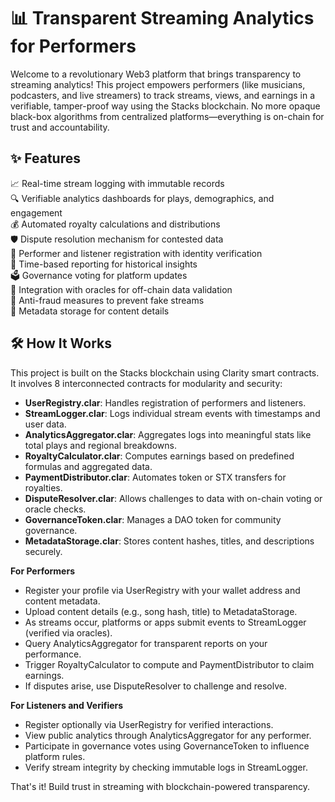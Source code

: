 # 📊 Transparent Streaming Analytics for Performers

Welcome to a revolutionary Web3 platform that brings transparency to streaming analytics! This project empowers performers (like musicians, podcasters, and live streamers) to track streams, views, and earnings in a verifiable, tamper-proof way using the Stacks blockchain. No more opaque black-box algorithms from centralized platforms—everything is on-chain for trust and accountability.

## ✨ Features

📈 Real-time stream logging with immutable records  
🔍 Verifiable analytics dashboards for plays, demographics, and engagement  
💰 Automated royalty calculations and distributions  
🛡️ Dispute resolution mechanism for contested data  
👥 Performer and listener registration with identity verification  
📅 Time-based reporting for historical insights  
🗳️ Governance voting for platform updates  
🔗 Integration with oracles for off-chain data validation  
🚫 Anti-fraud measures to prevent fake streams  
📝 Metadata storage for content details  

## 🛠 How It Works

This project is built on the Stacks blockchain using Clarity smart contracts. It involves 8 interconnected contracts for modularity and security:  
- **UserRegistry.clar**: Handles registration of performers and listeners.  
- **StreamLogger.clar**: Logs individual stream events with timestamps and user data.  
- **AnalyticsAggregator.clar**: Aggregates logs into meaningful stats like total plays and regional breakdowns.  
- **RoyaltyCalculator.clar**: Computes earnings based on predefined formulas and aggregated data.  
- **PaymentDistributor.clar**: Automates token or STX transfers for royalties.  
- **DisputeResolver.clar**: Allows challenges to data with on-chain voting or oracle checks.  
- **GovernanceToken.clar**: Manages a DAO token for community governance.  
- **MetadataStorage.clar**: Stores content hashes, titles, and descriptions securely.  

**For Performers**  

- Register your profile via UserRegistry with your wallet address and content metadata.  
- Upload content details (e.g., song hash, title) to MetadataStorage.  
- As streams occur, platforms or apps submit events to StreamLogger (verified via oracles).  
- Query AnalyticsAggregator for transparent reports on your performance.  
- Trigger RoyaltyCalculator to compute and PaymentDistributor to claim earnings.  
- If disputes arise, use DisputeResolver to challenge and resolve.  

**For Listeners and Verifiers**  

- Register optionally via UserRegistry for verified interactions.  
- View public analytics through AnalyticsAggregator for any performer.  
- Participate in governance votes using GovernanceToken to influence platform rules.  
- Verify stream integrity by checking immutable logs in StreamLogger.  

That's it! Build trust in streaming with blockchain-powered transparency.
